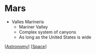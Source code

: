 # Mars

- Valles Marineris
  - Mariner Valley
  - Complex system of canyons
  - As long as the United States is wide

[[Astronomy]] [[Space]]

[//begin]: # "Autogenerated link references for markdown compatibility"
[Astronomy]: astronomy "Astronomy"
[Space]: space "Space"
[//end]: # "Autogenerated link references"
